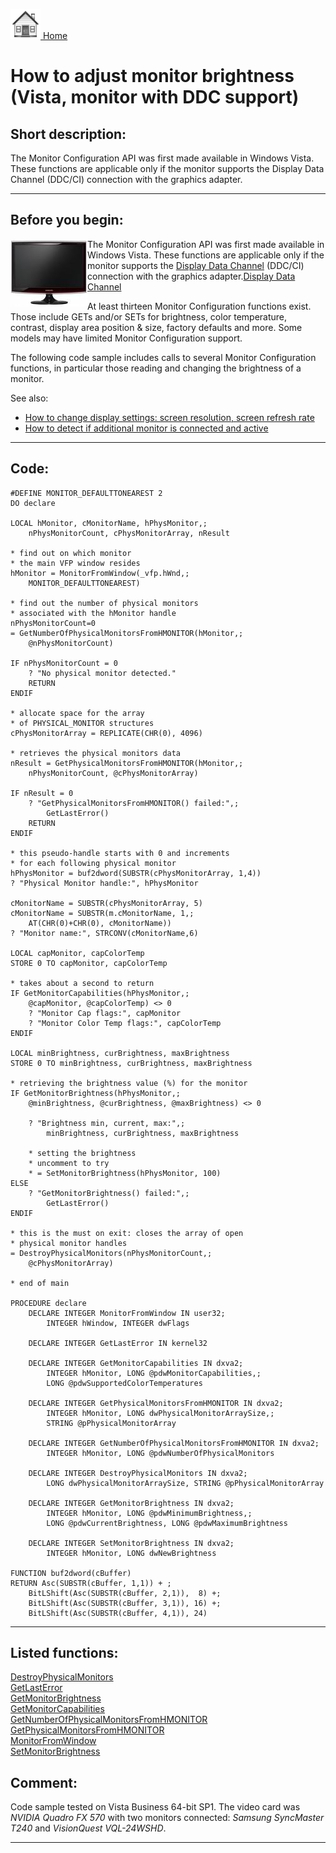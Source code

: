 [<img src="../images/home.png"> Home ](https://github.com/VFPX/Win32API)  

# How to adjust monitor brightness (Vista, monitor with DDC support)

## Short description:
The Monitor Configuration API was first made available in Windows Vista. These functions are applicable only if the monitor supports the Display Data Channel (DDC/CI) connection with the graphics adapter.  
***  


## Before you begin:
<img src="images/syncmaster_t240.jpg" align=left>The Monitor Configuration API was first made available in Windows Vista. These functions are applicable only if the monitor supports the <a href="http://en.wikipedia.org/wiki/Display_Data_Channel">Display Data Channel</a> (DDC/CI) connection with the graphics adapter.[Display Data Channel](sample_000.md)  

At least thirteen Monitor Configuration functions exist. Those include GETs and/or SETs for brightness, color temperature, contrast, display area position & size, factory defaults and more. Some models may have limited Monitor Configuration support.  

The following code sample includes calls to several Monitor Configuration functions, in particular those reading and changing the brightness of a monitor.  

See also:

* [How to change display settings: screen resolution, screen refresh rate](sample_374.md)  
* [How to detect if additional monitor is connected and active](sample_542.md)  
  
***  


## Code:
```foxpro  
#DEFINE MONITOR_DEFAULTTONEAREST 2
DO declare

LOCAL hMonitor, cMonitorName, hPhysMonitor,;
	nPhysMonitorCount, cPhysMonitorArray, nResult

* find out on which monitor
* the main VFP window resides
hMonitor = MonitorFromWindow(_vfp.hWnd,;
	MONITOR_DEFAULTTONEAREST)

* find out the number of physical monitors
* associated with the hMonitor handle
nPhysMonitorCount=0
= GetNumberOfPhysicalMonitorsFromHMONITOR(hMonitor,;
	@nPhysMonitorCount)

IF nPhysMonitorCount = 0
	? "No physical monitor detected."
	RETURN
ENDIF

* allocate space for the array
* of PHYSICAL_MONITOR structures
cPhysMonitorArray = REPLICATE(CHR(0), 4096)

* retrieves the physical monitors data
nResult = GetPhysicalMonitorsFromHMONITOR(hMonitor,;
	nPhysMonitorCount, @cPhysMonitorArray)

IF nResult = 0
	? "GetPhysicalMonitorsFromHMONITOR() failed:",;
		GetLastError()
	RETURN
ENDIF

* this pseudo-handle starts with 0 and increments
* for each following physical monitor
hPhysMonitor = buf2dword(SUBSTR(cPhysMonitorArray, 1,4))
? "Physical Monitor handle:", hPhysMonitor

cMonitorName = SUBSTR(cPhysMonitorArray, 5)
cMonitorName = SUBSTR(m.cMonitorName, 1,;
	AT(CHR(0)+CHR(0), cMonitorName))
? "Monitor name:", STRCONV(cMonitorName,6)

LOCAL capMonitor, capColorTemp
STORE 0 TO capMonitor, capColorTemp

* takes about a second to return
IF GetMonitorCapabilities(hPhysMonitor,;
	@capMonitor, @capColorTemp) <> 0
	? "Monitor Cap flags:", capMonitor
	? "Monitor Color Temp flags:", capColorTemp
ENDIF

LOCAL minBrightness, curBrightness, maxBrightness
STORE 0 TO minBrightness, curBrightness, maxBrightness

* retrieving the brightness value (%) for the monitor
IF GetMonitorBrightness(hPhysMonitor,;
	@minBrightness, @curBrightness, @maxBrightness) <> 0

	? "Brightness min, current, max:",;
		minBrightness, curBrightness, maxBrightness
		
	* setting the brightness
	* uncomment to try
	* = SetMonitorBrightness(hPhysMonitor, 100)
ELSE
	? "GetMonitorBrightness() failed:",;
		GetLastError()
ENDIF

* this is the must on exit: closes the array of open
* physical monitor handles
= DestroyPhysicalMonitors(nPhysMonitorCount,;
	@cPhysMonitorArray)

* end of main

PROCEDURE declare
	DECLARE INTEGER MonitorFromWindow IN user32;
		INTEGER hWindow, INTEGER dwFlags

	DECLARE INTEGER GetLastError IN kernel32

	DECLARE INTEGER GetMonitorCapabilities IN dxva2;
		INTEGER hMonitor, LONG @pdwMonitorCapabilities,;
		LONG @pdwSupportedColorTemperatures

	DECLARE INTEGER GetPhysicalMonitorsFromHMONITOR IN dxva2;
		INTEGER hMonitor, LONG dwPhysicalMonitorArraySize,;
		STRING @pPhysicalMonitorArray

	DECLARE INTEGER GetNumberOfPhysicalMonitorsFromHMONITOR IN dxva2;
		INTEGER hMonitor, LONG @pdwNumberOfPhysicalMonitors

	DECLARE INTEGER DestroyPhysicalMonitors IN dxva2;
		LONG dwPhysicalMonitorArraySize, STRING @pPhysicalMonitorArray

	DECLARE INTEGER GetMonitorBrightness IN dxva2;
		INTEGER hMonitor, LONG @pdwMinimumBrightness,;
		LONG @pdwCurrentBrightness, LONG @pdwMaximumBrightness

	DECLARE INTEGER SetMonitorBrightness IN dxva2;
		INTEGER hMonitor, LONG dwNewBrightness

FUNCTION buf2dword(cBuffer)
RETURN Asc(SUBSTR(cBuffer, 1,1)) + ;
	BitLShift(Asc(SUBSTR(cBuffer, 2,1)),  8) +;
	BitLShift(Asc(SUBSTR(cBuffer, 3,1)), 16) +;
	BitLShift(Asc(SUBSTR(cBuffer, 4,1)), 24)  
```  
***  


## Listed functions:
[DestroyPhysicalMonitors](../libraries/dxva2/DestroyPhysicalMonitors.md)  
[GetLastError](../libraries/kernel32/GetLastError.md)  
[GetMonitorBrightness](../libraries/dxva2/GetMonitorBrightness.md)  
[GetMonitorCapabilities](../libraries/dxva2/GetMonitorCapabilities.md)  
[GetNumberOfPhysicalMonitorsFromHMONITOR](../libraries/dxva2/GetNumberOfPhysicalMonitorsFromHMONITOR.md)  
[GetPhysicalMonitorsFromHMONITOR](../libraries/dxva2/GetPhysicalMonitorsFromHMONITOR.md)  
[MonitorFromWindow](../libraries/user32/MonitorFromWindow.md)  
[SetMonitorBrightness](../libraries/dxva2/SetMonitorBrightness.md)  

## Comment:
Code sample tested on Vista Business 64-bit SP1. The video card was *NVIDIA Quadro FX 570* with two monitors connected: *Samsung SyncMaster T240* and *VisionQuest VQL-24WSHD*.  
  
***  

